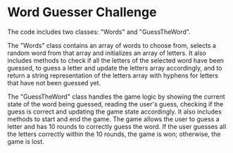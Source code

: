 # Word Guesser Challenge

The code includes two classes: "Words" and "GuessTheWord".

The "Words" class contains an array of words to choose from, selects a random word from that array and initializes an array of letters. It also includes methods to check if all the letters of the selected word have been guessed, to guess a letter and update the letters array accordingly, and to return a string representation of the letters array with hyphens for letters that have not been guessed yet.

The "GuessTheWord" class handles the game logic by showing the current state of the word being guessed, reading the user's guess, checking if the guess is correct and updating the game state accordingly. It also includes methods to start and end the game. The game allows the user to guess a letter and has 10 rounds to correctly guess the word. If the user guesses all the letters correctly within the 10 rounds, the game is won; otherwise, the game is lost.
